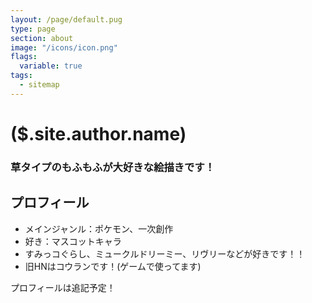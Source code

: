 ```yaml
---
layout: /page/default.pug
type: page
section: about
image: "/icons/icon.png"
flags:
  variable: true
tags:
  - sitemap
---
```


# ($.site.author.name)

### 草タイプのもふもふが大好きな絵描きです！


## プロフィール

- メインジャンル：ポケモン、一次創作
- 好き：マスコットキャラ
- すみっコぐらし、ミュークルドリーミー、リヴリーなどが好きです！！
- 旧HNはコウランです！(ゲームで使ってます)

プロフィールは追記予定！
